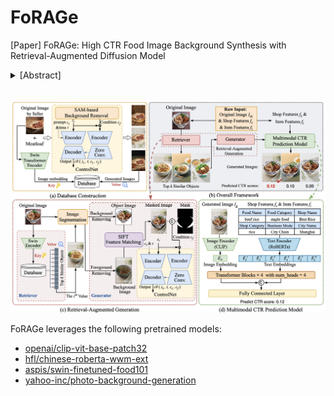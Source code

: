# FoRAGe

[Paper] FoRAGe: High CTR Food Image Background Synthesis with Retrieval-Augmented Diffusion Model

<details>
<summary>[Abstract]</summary>
The demonstrable commercial value of high Click-Through Rates (CTR) imagery for food delivery platforms necessitates strategies for visually compelling image generation. Our investigations reveal a positive correlation between appropriately chosen backgrounds in food images and subsequent user engagement, yet a dedicated methodology for high-CTR food image synthesis remains absent. In this paper, we propose **FoRAGe**, a novel high-CTR **Fo**od **R**etrieval-**A**ugmented **Ge**neration pipeline leveraging ControlNet based on Stable Diffusion. Specifically, we construct a comprehensive food image database encompassing a diverse range of background environments. During image generation, FoRAGe retrieves high-quality background exemplars featuring analogous food subjects from the database and employs the retrieved backgrounds as conditions to guide image synthesis via the ControlNet model. Subsequently, a multimodal CTR prediction model is utilized to identify and select optimal images for deployment. Online A/B testing results demonstrate a statistically significant increase in CTR for images generated by our proposed pipeline, and ablation studies further elucidate the impact of different strategies and configurations. 
</details>

<br>

![architecture](fig/architecture.png)

FoRAGe leverages the following pretrained models:
- [openai/clip-vit-base-patch32](https://huggingface.co/openai/clip-vit-base-patch32)
- [hfl/chinese-roberta-wwm-ext](https://huggingface.co/hfl/chinese-roberta-wwm-ext)
- [aspis/swin-finetuned-food101](https://huggingface.co/aspis/swin-finetuned-food101)
- [yahoo-inc/photo-background-generation](https://huggingface.co/yahoo-inc/photo-background-generation)
